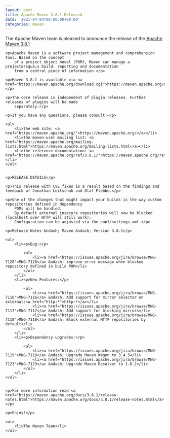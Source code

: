 ```yaml
---
layout: post
title: Apache Maven 3.8.1 Released
date: '2021-04-04T00:00:00+00:00'
categories: maven
---
```

<div class="entry-content"><p>The Apache Maven team is pleased to announce the release of the <a href="https://maven.apache.org/ref/3.8.1/">Apache Maven 3.8.1</a></p>

    <p>Apache Maven is a software project management and comprehension tool. Based on the concept
        of a project object model (POM), Maven can manage a project&rsquo;s build, reporting and documentation
        from a central piece of information.</p>

    <p>Maven 3.8.1 is available via <a href="https://maven.apache.org/download.cgi">https://maven.apache.org/download.cgi</a></p>

    <p>The core release is independent of plugin releases. Further releases of plugins will be made
        separately.</p>

    <p>If you have any questions, please consult:</p>

    <ul>
        <li>the web site: <a href="https://maven.apache.org/">https://maven.apache.org/</a></li>
        <li>the maven-user mailing list: <a href="https://maven.apache.org/mailing-lists.html">https://maven.apache.org/mailing-lists.html</a></li>
        <li>the reference documentation: <a href="https://maven.apache.org/ref/3.8.1/">https://maven.apache.org/ref/3.8.1/</a></li>
    </ul>


    <p>RELEASE DETAILS</p>

    <p>This release with CVE fixes is a result based on the findings and feedback of Jonathan Leitschuh and Olaf Flebbe.</p>

    <p>One of the changes that might impact your builds is the way custom repositories defined in dependency
        POMs will be handled.
        By default external insecure repositories will now be blocked (localhost over HTTP will still work).
        Configuration can be adjusted via the conf/settings.xml.</p>

    <p>Release Notes &ndash; Maven &ndash; Version 3.8.1</p>

    <ul>
        <li><p>Bug:</p>

            <ul>
                <li><a href="https://issues.apache.org/jira/browse/MNG-7128">MNG-7128</a> &ndash; improve error message when blocked repository defined in build POM</li>
            </ul>
        </li>
        <li><p>New Features:</p>

            <ul>
                <li><a href="https://issues.apache.org/jira/browse/MNG-7116">MNG-7116</a> &ndash; Add support for mirror selector on external:<a href="http:*">http:*</a></li>
                <li><a href="https://issues.apache.org/jira/browse/MNG-7117">MNG-7117</a> &ndash; Add support for blocking mirrors</li>
                <li><a href="https://issues.apache.org/jira/browse/MNG-7118">MNG-7118</a> &ndash; Block external HTTP repositories by default</li>
            </ul>
        </li>
        <li><p>Dependency upgrades:</p>

            <ul>
                <li><a href="https://issues.apache.org/jira/browse/MNG-7119">MNG-7119</a> &ndash; Upgrade Maven Wagon to 3.4.3</li>
                <li><a href="https://issues.apache.org/jira/browse/MNG-7123">MNG-7123</a> &ndash; Upgrade Maven Resolver to 1.6.2</li>
            </ul>
        </li>
    </ul>


    <p>For more information read <a href="https://maven.apache.org/docs/3.8.1/release-notes.html">https://maven.apache.org/docs/3.8.1/release-notes.html</a></p>

    <p>Enjoy!</p>

    <ul>
        <li>The Maven Team</li>
    </ul>
